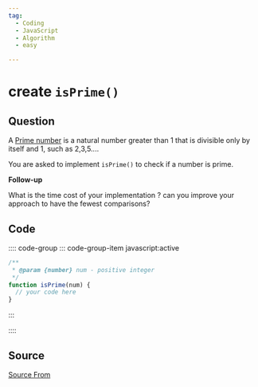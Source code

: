 ```yaml
---
tag:
  - Coding
  - JavaScript
  - Algorithm
  - easy

---
```

  
# create `isPrime()`

## Question
A [Prime number](https://en.wikipedia.org/wiki/Prime_number) is a natural number greater than 1 that is divisible only by itself and 1, such as 2,3,5....

You are asked to implement `isPrime()` to check if a number is prime.

**Follow-up**

What is the time cost of your implementation ? can you improve your approach to have the fewest comparisons?

## Code
:::: code-group
::: code-group-item javascript:active
```javascript
/**
 * @param {number} num - positive integer
 */
function isPrime(num) {
  // your code here
}
```
:::
    
::::



##  Source
[Source From](https://bigfrontend.dev/problem/isPrime)

  